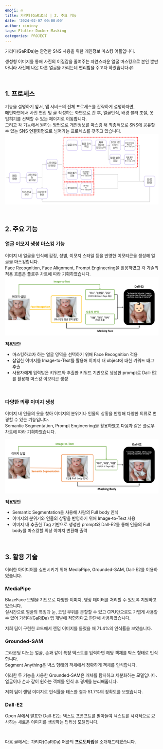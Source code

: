 ```yaml
---
emoji: 🔥
title: 가리다(GaRiDa) | 2. 주요 기능
date: '2024-02-07 00:00:00'
author: xininny
tags: Flutter Docker Masking
categories: PROJECT
---
```


가리다(GaRiDa)는 안전한 SNS 사용을 위한 개인정보 마스킹 어플입니다.

생성형 이미지를 통해 사진의 이질감을 줄여주는 자연스러운 얼굴 마스킹으로 본인 뿐만 아니라 사진에 나온 다른 얼굴을 가리는데 편리함을 주고자 하였습니다.@

<br/>

## 1. 프로세스

기능을 설명하기 앞서, 앱 서비스의 전체 프로세스를 간략하게 설명하자면,  
메인화면에서 사진 편집 및 글 작성하는 화면으로 간 후, 얼굴인식, 배경 블러 조절, 옷 입히기를 선택할 수 있는 페이지로 이동합니다.  
그리고 각 기능에서 원하는 방법으로 개인정보를 마스킹 해 최종적으로 SNS에 공유할 수 있는 SNS 연결화면으로 넘어가는 프로세스를 갖추고 있습니다.
![garida-process.png](garida-process.png)

<br>

## 2. 주요 기능

### 얼굴 이모지 생성 마스킹 기능

이미지 내 얼굴을 인식해 감정, 성별, 이모지 스타일 등을 반영한 이모티콘을 생성해 얼굴을 마스킹합니다.  
Face Recognition, Face Alignment, Prompt Engineering을 활용하였고 각 기술의 적용 흐름은 플로우 차트에 따라 기획하였습니다.
![garida-face-masking-flow.png](garida-face-masking-flow.png)

**적용방안**

- 마스킹하고자 하는 얼굴 영역을 선택하기 위해 Face Recognition 적용
- 삽입한 이미지를 Image-to-Text를 활용해 이미지 내 object에 대한 키워드 태그 추출
- 사용자에게 입력받은 키워드와 추출한 키워드 기반으로 생성한 prompt로 Dall-E2를 활용해 마스킹 이모티콘 생성

<br>

### 다양한 의류 이미지 생성

이미지 내 인물의 옷을 찾아 이미지의 분위기나 인물의 상황을 반영해 다양한 의류로 변경할 수 있는 기능입니다.  
Semantic Segmentation, Prompt Engineering을 활용하였고 다음과 같은 플로우 차트에 따라 기획하였습니다.

![garida-cloth-flow.png](garida-cloth-flow.png)

**적용방안**

- Semantic Segmentation을 사용해 사람의 Full body 인식
- 이미지의 분위기와 인물의 상황을 반영하기 위해 Image-to-Text 사용
- 이미지 내 추출한 Tag 기반으로 생성한 prompt와 Dall-E2를 통해 인물의 Full body를 마스킹할 의상 이미지 변환해 출력

<br>

## 3. 활용 기술

이러한 아이디어를 실현시키기 위해 MediaPipe, Grounded-SAM, Dall-E2를 이용하였습니다.

### MediaPipe

BlazeFace 모델을 기반으로 다양한 이미지, 영상 데이터를 처리할 수 있도록 지원하고 있습니다.  
실시간으로 얼굴의 특징과 눈, 코입 부위를 분할할 수 있고 CPU만으로도 가볍게 사용할 수 있어 가리다(GaRiDa) 앱 개발에 적합하다고 판단해 사용하였습니다.

저희 팀이 구현한 코드에서 랜덤 이미지를 돌렸을 때 71.4%의 인식률을 보였습니다.

### Grounded-SAM

그라운딩 디노는 얼굴, 손과 같이 특정 텍스트를 입력하면 해당 객체를 박스 형태로 인식합니다.  
Segment Anything은 박스 형태의 객체에서 정확하게 객체를 인식합니다.

이러한 두 기능을 사용한 Grounded-SAM은 개체를 탐지하고 세분화하는 모델입니다. 얼굴이나 손과 같이 원하는 객체를 인식 후 경계를 분리해줍니다.

저희 팀이 랜덤 이미지로 인식률을 테스한 결과 51.7%의 정확도를 보였습니다.

### Dall-E2

Open AI에서 발표한 Dall-E2는 텍스트 프롬프트를 받아들여 텍스트를 시각적으로 묘사하는 새로운 이미지를 생성하는 딥러닝 모델입니다.

<br>

다음 글에서는 가리다(GaRiDa) 어플의 **프로토타입**을 소개해드리겠습니다.

```toc

```
